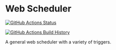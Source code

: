 # Web Scheduler

[![GitHub Actions Status](https://github.com/ElanHasson/web-scheduler/workflows/Build/badge.svg?branch=main)](https://github.com/ElanHasson/web-scheduler/actions)

[![GitHub Actions Build History](https://buildstats.info/github/chart/ElanHasson/web-scheduler?branch=main&includeBuildsFromPullRequest=false)](https://github.com/ElanHasson/web-scheduler/actions)

A general web scheduler with a variety of triggers.
